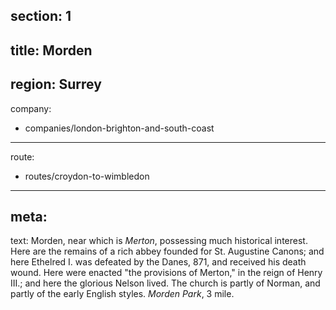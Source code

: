 section: 1
----
title: Morden
----
region: Surrey
----
company:
- companies/london-brighton-and-south-coast
----
route:
- routes/croydon-to-wimbledon
----
meta:
----
text: Morden, near which is *Merton*, possessing much historical interest. Here are the remains of a rich abbey founded for St. Augustine Canons; and here Ethelred I. was defeated by the Danes, 871, and received his death wound. Here were enacted "the provisions of Merton," in the reign of Henry III.; and here the glorious Nelson lived. The church is partly of Norman, and partly of the early English styles. *Morden Park*, 3 mile.